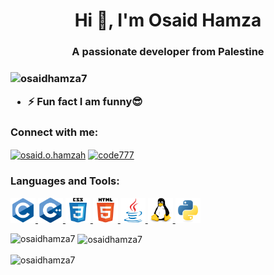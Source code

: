 <h1 align="center">Hi 👋, I'm Osaid Hamza</h1>
<h3 align="center">A passionate developer from Palestine</h3>
<h3 alian="right" alt="coding" width="400" src="https://64.media.tumblr.com/30790d1638e9a53e5595583847c93b1b/2a5fc61e7c37374c-08/s540x810/d520ebea1e23b0ebee83bf2d1d6bfa69624c6c02.gif"
<p align="left"> <img src="https://komarev.com/ghpvc/?username=osaidhamza7&label=Profile%20views&color=0e75b6&style=flat" alt="osaidhamza7" /> </p>

- ⚡ Fun fact **I am funny😎**

<h3 align="left">Connect with me:</h3>
<p align="left">
<a href="https://instagram.com/osaid.o.hamzah" target="blank"><img align="center" src="https://raw.githubusercontent.com/rahuldkjain/github-profile-readme-generator/master/src/images/icons/Social/instagram.svg" alt="osaid.o.hamzah" height="30" width="40" /></a>
<a href="https://codeforces.com/profile/code777" target="blank"><img align="center" src="https://raw.githubusercontent.com/rahuldkjain/github-profile-readme-generator/master/src/images/icons/Social/codeforces.svg" alt="code777" height="30" width="40" /></a>
</p>

<h3 align="left">Languages and Tools:</h3>
<p align="left"> <a href="https://www.cprogramming.com/" target="_blank" rel="noreferrer"> <img src="https://raw.githubusercontent.com/devicons/devicon/master/icons/c/c-original.svg" alt="c" width="40" height="40"/> </a> <a href="https://www.w3schools.com/cpp/" target="_blank" rel="noreferrer"> <img src="https://raw.githubusercontent.com/devicons/devicon/master/icons/cplusplus/cplusplus-original.svg" alt="cplusplus" width="40" height="40"/> </a> <a href="https://www.w3schools.com/css/" target="_blank" rel="noreferrer"> <img src="https://raw.githubusercontent.com/devicons/devicon/master/icons/css3/css3-original-wordmark.svg" alt="css3" width="40" height="40"/> </a> <a href="https://www.w3.org/html/" target="_blank" rel="noreferrer"> <img src="https://raw.githubusercontent.com/devicons/devicon/master/icons/html5/html5-original-wordmark.svg" alt="html5" width="40" height="40"/> </a> <a href="https://www.java.com" target="_blank" rel="noreferrer"> <img src="https://raw.githubusercontent.com/devicons/devicon/master/icons/java/java-original.svg" alt="java" width="40" height="40"/> </a> <a href="https://www.linux.org/" target="_blank" rel="noreferrer"> <img src="https://raw.githubusercontent.com/devicons/devicon/master/icons/linux/linux-original.svg" alt="linux" width="40" height="40"/> </a> <a href="https://www.python.org" target="_blank" rel="noreferrer"> <img src="https://raw.githubusercontent.com/devicons/devicon/master/icons/python/python-original.svg" alt="python" width="40" height="40"/> </a> </p>

<p><img align="left" src="https://github-readme-stats.vercel.app/api/top-langs?username=osaidhamza7&show_icons=true&locale=en&layout=compact" alt="osaidhamza7" /></p>

<p>&nbsp;<img align="center" src="https://github-readme-stats.vercel.app/api?username=osaidhamza7&show_icons=true&locale=en" alt="osaidhamza7" /></p>

<p><img align="center" src="https://github-readme-streak-stats.herokuapp.com/?user=osaidhamza7&" alt="osaidhamza7" /></p>

